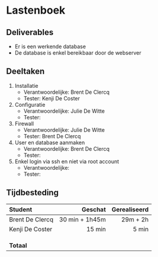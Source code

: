 # Lastenboek

## Deliverables

<!-- Som hier de concrete eindresultaten op die je voor deze opdracht moet opleveren. -->

- Er is een werkende database
- De database is enkel bereikbaar door de webserver

## Deeltaken

<!-- Som hier de deeltaken voor deze opdracht op en duid voor elk een verantwoordelijke en tester aan. Vermeld ook afhankelijkheden tussen deeltaken als die er zijn. Elke deeltaak wordt een kaartje op het kanban-bord! -->

1. Installatie
   - Verantwoordelijke: Brent De Clercq
   - Tester: Kenji De Coster
2. Configuratie
   - Verantwoordelijke: Julie De Witte
   - Tester: <!-- Naam: iemand anders dan de verantwoordelijk! -->
3. Firewall
   - Verantwoordelijke: Julie De Witte
   - Tester: Brent De Clercq
4. User en database aanmaken
   - Verantwoordelijke: Brent De Clercq
   - Tester:
5. Enkel login via ssh en niet via root account
   - Verantwoordelijke: <!-- Naam. -->
   - Tester: <!-- Naam: iemand anders dan de verantwoordelijk! -->

## Tijdbesteding

| Student         |        Geschat | Gerealiseerd |
| :-------------- | -------------: | -----------: |
| Brent De Clercq | 30 min + 1h45m |     29m + 2h |
| Kenji De Coster |         15 min |        5 min |
| <!-- NAAM -->   |                |              |
| <!-- NAAM -->   |                |              |
| <!-- NAAM -->   |                |              |
| **Totaal**      |                |              |

<!-- Voeg na oplevering van de taak een schermafbeelding van rapport tijdbesteding voor deze taak toe. -->

